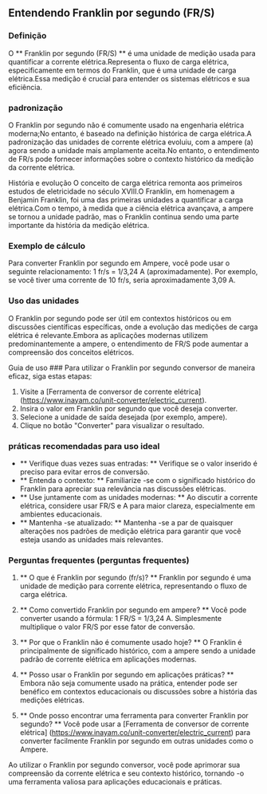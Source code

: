 ## Entendendo Franklin por segundo (FR/S)

### Definição
O ** Franklin por segundo (FR/S) ** é uma unidade de medição usada para quantificar a corrente elétrica.Representa o fluxo de carga elétrica, especificamente em termos do Franklin, que é uma unidade de carga elétrica.Essa medição é crucial para entender os sistemas elétricos e sua eficiência.

### padronização
O Franklin por segundo não é comumente usado na engenharia elétrica moderna;No entanto, é baseado na definição histórica de carga elétrica.A padronização das unidades de corrente elétrica evoluiu, com a ampere (a) agora sendo a unidade mais amplamente aceita.No entanto, o entendimento de FR/s pode fornecer informações sobre o contexto histórico da medição da corrente elétrica.

História e evolução
O conceito de carga elétrica remonta aos primeiros estudos de eletricidade no século XVIII.O Franklin, em homenagem a Benjamin Franklin, foi uma das primeiras unidades a quantificar a carga elétrica.Com o tempo, à medida que a ciência elétrica avançava, a ampere se tornou a unidade padrão, mas o Franklin continua sendo uma parte importante da história da medição elétrica.

### Exemplo de cálculo
Para converter Franklin por segundo em Ampere, você pode usar o seguinte relacionamento:
1 fr/s = 1/3,24 A (aproximadamente).
Por exemplo, se você tiver uma corrente de 10 fr/s, seria aproximadamente 3,09 A.

### Uso das unidades
O Franklin por segundo pode ser útil em contextos históricos ou em discussões científicas específicas, onde a evolução das medições de carga elétrica é relevante.Embora as aplicações modernas utilizem predominantemente a ampere, o entendimento de FR/S pode aumentar a compreensão dos conceitos elétricos.

Guia de uso ###
Para utilizar o Franklin por segundo conversor de maneira eficaz, siga estas etapas:
1. Visite a [Ferramenta de conversor de corrente elétrica] (https://www.inayam.co/unit-converter/electric_current).
2. Insira o valor em Franklin por segundo que você deseja converter.
3. Selecione a unidade de saída desejada (por exemplo, ampere).
4. Clique no botão "Converter" para visualizar o resultado.

### práticas recomendadas para uso ideal
- ** Verifique duas vezes suas entradas: ** Verifique se o valor inserido é preciso para evitar erros de conversão.
- ** Entenda o contexto: ** Familiarize -se com o significado histórico do Franklin para apreciar sua relevância nas discussões elétricas.
- ** Use juntamente com as unidades modernas: ** Ao discutir a corrente elétrica, considere usar FR/S e A para maior clareza, especialmente em ambientes educacionais.
- ** Mantenha -se atualizado: ** Mantenha -se a par de quaisquer alterações nos padrões de medição elétrica para garantir que você esteja usando as unidades mais relevantes.

### Perguntas frequentes (perguntas frequentes)

1. ** O que é Franklin por segundo (fr/s)? **
Franklin por segundo é uma unidade de medição para corrente elétrica, representando o fluxo de carga elétrica.

2. ** Como convertido Franklin por segundo em ampere? **
Você pode converter usando a fórmula: 1 FR/S = 1/3,24 A. Simplesmente multiplique o valor FR/S por esse fator de conversão.

3. ** Por que o Franklin não é comumente usado hoje? **
O Franklin é principalmente de significado histórico, com a ampere sendo a unidade padrão de corrente elétrica em aplicações modernas.

4. ** Posso usar o Franklin por segundo em aplicações práticas? **
Embora não seja comumente usado na prática, entender pode ser benéfico em contextos educacionais ou discussões sobre a história das medições elétricas.

5. ** Onde posso encontrar uma ferramenta para converter Franklin por segundo? **
Você pode usar a [Ferramenta de conversor de corrente elétrica] (https://www.inayam.co/unit-converter/electric_current) para converter facilmente Franklin por segundo em outras unidades como o Ampere.

Ao utilizar o Franklin por segundo conversor, você pode aprimorar sua compreensão da corrente elétrica e seu contexto histórico, tornando -o uma ferramenta valiosa para aplicações educacionais e práticas.